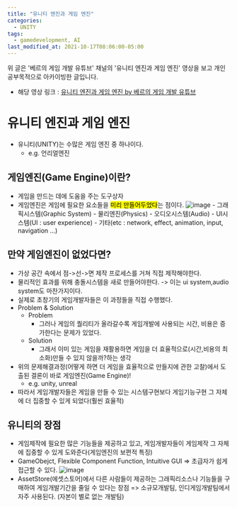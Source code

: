 ```yaml
---
title: "유니티 엔진과 게임 엔진"
categories:
  - UNITY
tags:
  - gamedevelopment, AI
last_modified_at: 2021-10-17T08:06:00-05:00
---
```


위 글은 '베르의 게임 개발 유튜브' 채널의 '유니티 엔진과 게임 엔진' 영상을 보고 개인공부목적으로 아카이빙한 글입니다.

- 해당 영상 링크 : [유니티 엔진과 게임 엔진 by 베르의 게임 개발 유튜브](https://www.youtube.com/watch?v=kEPKqJH4ahU)

# 유니티 엔진과 게임 엔진

- 유니티(UNITY)는 수많은 게임 엔진 중 하나이다.
  - e.g. 언리얼엔진

## 게임엔진(Game Engine)이란?

- 게임을 만드는 데에 도움을 주는 도구상자
- 게임엔진은 게임에 필요한 요소들을 <mark>미리 만들어두었다</mark>는 점이다.
  ![image](https://user-images.githubusercontent.com/69496570/137621551-7a701035-a9e2-41ca-b05c-2b381136365a.png) - 그래픽시스템(Graphic System) - 물리엔진(Physics) - 오디오시스템(Audio) - UI시스템(UI : user experience) - 기타(etc : network, effect, animation, input, navigation ...)

## 만약 게임엔진이 없었다면?

- 가상 공간 속에서 점->선->면 제작 프로세스를 거쳐 직접 제작해야한다.
- 물리적인 효과를 위해 충돌시스템을 새로 만들어야한다. -> 이는 ui system,audio system도 마찬가지이다.
- 실제로 초창기의 게임개발자들은 이 과정들을 직접 수행했다.
- Problem & Solution
  - Problem
    - 그러나 게임의 퀄리티가 올라갈수록 게임개발에 사용되는 시간, 비용은 증가한다는 문제가 있었다.
  - Solution
    - 그래서 이미 있는 게임을 재활용하면 게임을 더 효율적으로(시간,비용의 최소화)만들 수 있지 않을까?하는 생각
- 위의 문제해결과정(어떻게 하면 더 게임을 효율적으로 만들지에 관한 고찰)에서 도출된 결론이 바로 게임엔진(Game Engine)!
  - e.g. unity, unreal
- 따라서 게임개발자들은 게임을 만들 수 있는 시스템구현보다 게임기능구현 그 자체에 더 집중할 수 있게 되었다(훨씬 효율적)

## 유니티의 장점

- 게임제작에 필요한 많은 기능들을 제공하고 있고, 게임개발자들이 게임제작 그 자체에 집중할 수 있게 도와준다(게임엔진의 보편적 특징)
- GameObejct, Flexible Component Function, Intuitive GUI => 초급자가 쉽게 접근할 수 있다.
  ![image](https://user-images.githubusercontent.com/69496570/137622016-166c9cc5-1fce-4581-92d3-68efec2af9e3.png)
- AssetStore(에셋스토어)에서 다른 사람들이 제공하는 그래픽리소스나 기능들을 구매하여 게임개발기간을 줄일 수 있다는 장점 => 소규모개발팀, 인디게임개발팀에서 자주 사용된다. (자본이 별로 없는 개발팀)
